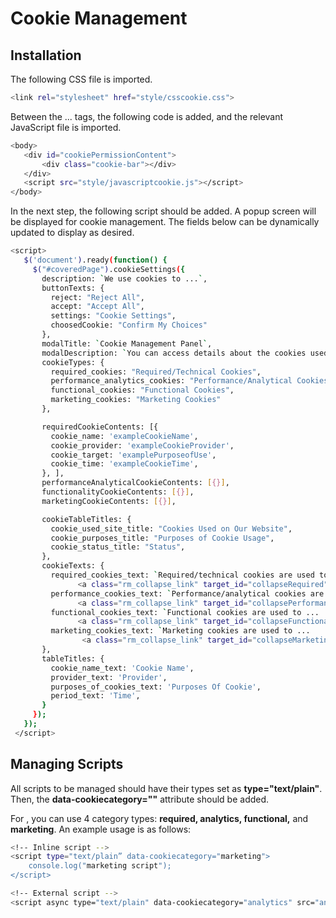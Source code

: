 # Cookie Management

## Installation

The following CSS file is imported.

```sh
<link rel="stylesheet" href="style/csscookie.css">
```

Between the <body> ... </body> tags, the following code is added, and the relevant JavaScript file is imported.

```sh
<body> 
   <div id="cookiePermissionContent">
       <div class="cookie-bar"></div>
   </div>
   <script src="style/javascriptcookie.js"></script>
</body>
```

In the next step, the following script should be added. A popup screen will be displayed for cookie management. The fields below can be dynamically updated to display as desired.


```sh
<script>
   $('document').ready(function() {
     $("#coveredPage").cookieSettings({
       description: `We use cookies to ...`,
       buttonTexts: {
         reject: "Reject All",
         accept: "Accept All",
         settings: "Cookie Settings",
         choosedCookie: "Confirm My Choices"
       },
       modalTitle: `Cookie Management Panel`,
       modalDescription: `You can access details about the cookies used on our site below and review our Cookie Policy for more detailed information...`,
       cookieTypes: {
         required_cookies: "Required/Technical Cookies",
         performance_analytics_cookies: "Performance/Analytical Cookies",
         functional_cookies: "Functional Cookies",
         marketing_cookies: "Marketing Cookies"
       },

       requiredCookieContents: [{
         cookie_name: 'exampleCookieName',
         cookie_provider: 'exampleCookieProvider',
         cookie_target: 'examplePurposeofUse',
         cookie_time: 'exampleCookieTime',
       }, ],
       performanceAnalyticalCookieContents: [{}],
       functionalityCookieContents: [{}],
       marketingCookieContents: [{}],

       cookieTableTitles: {
         cookie_used_site_title: "Cookies Used on Our Website",
         cookie_purposes_title: "Purposes of Cookie Usage",
         cookie_status_title: "Status",
       },
       cookieTexts: {
         required_cookies_text: `Required/technical cookies are used to ...
               <a class="rm_collapse_link" target_id="collapseRequired" role="button" aria-expanded="false" aria-controls="collapseRequired"> Detail </a> `,
         performance_cookies_text: `Performance/analytical cookies are used to ...
               <a class="rm_collapse_link" target_id="collapsePerformance" role="button" aria-expanded="false" aria-controls="collapsePerformance"> Detail </a> `,
         functional_cookies_text: `Functional cookies are used to ...
               <a class="rm_collapse_link" target_id="collapseFunctional" role="button" aria-expanded="false" aria-controls="collapseFunctional"> Detail </a>  `,
         marketing_cookies_text: `Marketing cookies are used to ...
                <a class="rm_collapse_link" target_id="collapseMarketing" role="button" aria-expanded="false" aria-controls="collapseMarketing"> Detail </a>  `,
       },
       tableTitles: {
         cookie_name_text: 'Cookie Name',
         provider_text: 'Provider',
         purposes_of_cookies_text: 'Purposes Of Cookie',
         period_text: 'Time',
       }
     });
   });
 </script>

```


## Managing Scripts

All scripts to be managed should have their types set as **type="text/plain"**. Then, the **data-cookiecategory="<category>"** attribute should be added.

For **<category>**, you can use 4 category types: **required, analytics, functional,** and **marketing**. An example usage is as follows:

```sh
<!-- Inline script -->
<script type="text/plain” data-cookiecategory="marketing">
    console.log("marketing script");
</script>
```


```sh
<!-- External script -->
<script async type="text/plain" data-cookiecategory="analytics" src="analytics.js"></script>
```
